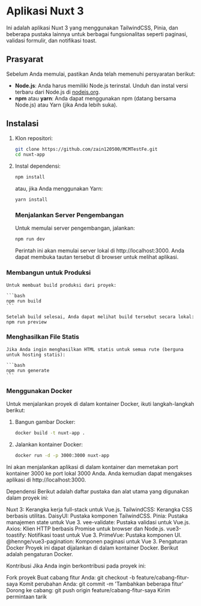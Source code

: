 # Aplikasi Nuxt 3

Ini adalah aplikasi Nuxt 3 yang menggunakan TailwindCSS, Pinia, dan beberapa pustaka lainnya untuk berbagai fungsionalitas seperti paginasi, validasi formulir, dan notifikasi toast.

## Prasyarat

Sebelum Anda memulai, pastikan Anda telah memenuhi persyaratan berikut:

- **Node.js**: Anda harus memiliki Node.js terinstal. Unduh dan instal versi terbaru dari Node.js di [nodejs.org](https://nodejs.org/en/).
- **npm** atau **yarn**: Anda dapat menggunakan npm (datang bersama Node.js) atau Yarn (jika Anda lebih suka).

## Instalasi

1. Klon repositori:

   ```bash
   git clone https://github.com/zain120500/MCMTestFe.git
   cd nuxt-app
   ```

2. Instal dependensi:

    ```bash
    npm install
    ```
    atau, jika Anda menggunakan Yarn:

    ```bash
    yarn install
    ```

    <h3>Menjalankan Server Pengembangan</h3>

    Untuk memulai server pengembangan, jalankan:

    ```bash
    npm run dev
    ```
    
    Perintah ini akan memulai server lokal di http://localhost:3000. Anda dapat membuka tautan tersebut di browser untuk melihat aplikasi.

<h3> Membangun untuk Produksi </h3>

    Untuk membuat build produksi dari proyek:

    ```bash
    npm run build
    ```

    Setelah build selesai, Anda dapat melihat build tersebut secara lokal:
    npm run preview

<h3> Menghasilkan File Statis </h3>

    Jika Anda ingin menghasilkan HTML statis untuk semua rute (berguna untuk hosting statis):

    ```bash
    npm run generate
    ```
<h3> Menggunakan Docker </h3>
    Untuk menjalankan proyek di dalam kontainer Docker, ikuti langkah-langkah berikut:

1. Bangun gambar Docker:

    ```bash
    docker build -t nuxt-app .
    ```

2. Jalankan kontainer Docker:

    ```bash
    docker run -d -p 3000:3000 nuxt-app
    ```

Ini akan menjalankan aplikasi di dalam kontainer dan memetakan port kontainer 3000 ke port lokal 3000 Anda. Anda kemudian dapat mengakses aplikasi di http://localhost:3000.

Dependensi
Berikut adalah daftar pustaka dan alat utama yang digunakan dalam proyek ini:

Nuxt 3: Kerangka kerja full-stack untuk Vue.js.
TailwindCSS: Kerangka CSS berbasis utilitas.
DaisyUI: Pustaka komponen TailwindCSS.
Pinia: Pustaka manajemen state untuk Vue 3.
vee-validate: Pustaka validasi untuk Vue.js.
Axios: Klien HTTP berbasis Promise untuk browser dan Node.js.
vue3-toastify: Notifikasi toast untuk Vue 3.
PrimeVue: Pustaka komponen UI.
@hennge/vue3-pagination: Komponen paginasi untuk Vue 3.
Pengaturan Docker
Proyek ini dapat dijalankan di dalam kontainer Docker. Berikut adalah pengaturan Docker.

Kontribusi
Jika Anda ingin berkontribusi pada proyek ini:

Fork proyek
Buat cabang fitur Anda: git checkout -b feature/cabang-fitur-saya
Komit perubahan Anda: git commit -m 'Tambahkan beberapa fitur'
Dorong ke cabang: git push origin feature/cabang-fitur-saya
Kirim permintaan tarik
